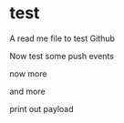 # test

A read me file to test Github

Now test some push events

now more

and more

print out payload
